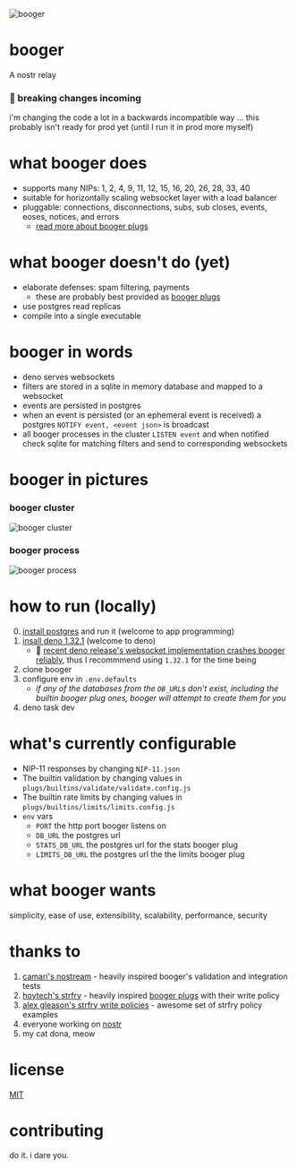![booger](https://user-images.githubusercontent.com/34140557/220430971-3d7a0cc1-1fca-4f25-ba90-791cbedb9942.png)

# booger

A nostr relay

### 🚨 breaking changes incoming

i'm changing the code a lot in a backwards incompatible way ... this probably
isn't ready for prod yet (until I run it in prod more myself)

# what booger does

- supports many NIPs: 1, 2, 4, 9, 11, 12, 15, 16, 20, 26, 28, 33, 40
- suitable for horizontally scaling websocket layer with a load balancer
- pluggable: connections, disconnections, subs, sub closes, events, eoses,
  notices, and errors
  - [read more about booger plugs](/plugs/README.md)

# what booger doesn't do (yet)

- elaborate defenses: spam filtering, payments
  - these are probably best provided as [booger plugs](/plugs/README.md)
- use postgres read replicas
- compile into a single executable

# booger in words

- deno serves websockets
- filters are stored in a sqlite in memory database and mapped to a websocket
- events are persisted in postgres
- when an event is persisted (or an ephemeral event is received) a postgres
  `NOTIFY event, <event json>` is broadcast
- all booger processes in the cluster `LISTEN event` and when notified check
  sqlite for matching filters and send to corresponding websockets

# booger in pictures

### booger cluster

![booger cluster](https://user-images.githubusercontent.com/34140557/220431172-4876ed9d-77f2-471f-9152-75758ac76ed7.png)

### booger process

![booger process](https://user-images.githubusercontent.com/34140557/220431187-9ef249c2-30ba-45ab-a68c-1660b1f92ddc.png)

# how to run (locally)

0. [install postgres](https://www.postgresql.org/download/) and run it (welcome
   to app programming)
1. [insall deno 1.32.1](https://deno.land/) (welcome to deno)
   - 🚨
     [recent deno release's websocket implementation crashes booger reliably](https://github.com/denoland/deno/issues/17283),
     thus I recommmend using `1.32.1` for the time being
2. clone booger
3. configure env in `.env.defaults`
   - _if any of the databases from the `DB_URL`s don't exist, including the
     builtin booger plug ones, booger will attempt to create them for you_
4. deno task dev

# what's currently configurable

- NIP-11 responses by changing `NIP-11.json`
- The builtin validation by changing values in
  `plugs/builtins/validate/validate.config.js`
- The builtin rate limits by changing values in
  `plugs/builtins/limits/limits.config.js`
- `env` vars
  - `PORT` the http port booger listens on
  - `DB_URL` the postgres url
  - `STATS_DB_URL` the postgres url for the stats booger plug
  - `LIMITS_DB_URL` the postgres url the the limits booger plug

# what booger wants

simplicity, ease of use, extensibility, scalability, performance, security

# thanks to

1. [camari's nostream](https://github.com/Cameri/nostream) - heavily inspired
   booger's validation and integration tests
2. [hoytech's strfry](https://github.com/hoytech/strfry) - heavily inspired
   [booger plugs](/plugs/README.md) with their write policy
3. [alex gleason's strfry write policies](https://gitlab.com/soapbox-pub/strfry-policies/-/tree/develop/src/policies) -
   awesome set of strfry policy examples
4. everyone working on [nostr](https://github.com/nostr-protocol/nips)
5. my cat dona, meow

# license

[MIT](https://choosealicense.com/licenses/mit/)

# contributing

do it. i dare you.

